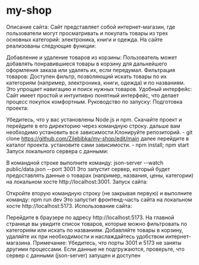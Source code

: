 # my-shop
Описание сайта:
Сайт представляет собой интернет-магазин, где пользователи могут просматривать и покупать товары из трех основных категорий: электроника, книги и одежда. На сайте реализованы следующие функции:

Добавление и удаление товаров из корзины: Пользователь может добавлять понравившиеся товары в корзину для дальнейшего оформления заказа или удалять их, если передумал.
Фильтрация товаров: Доступен фильтр, позволяющий искать товары по их категориям (например, электроника, книги, одежда) и по названиям. Это упрощает навигацию и поиск нужных товаров.
Удобный интерфейс: Сайт имеет простой и интуитивно понятный интерфейс, что делает процесс покупок комфортным.
Руководство по запуску:
Подготовка проекта:

Убедитесь, что у вас установлены Node.js и npm.
Скачайте проект и перейдите в его директорию через командную строку.
дальше вам необходимо установить все зависимости.Клонируйте репозиторий. - git clone https://github.com/Zilebibka/my-shop/edit/main
далее перейдите в каталог проекта.
установите сами зависимости. - npm install; npm start
Запуск локального сервера с данными:

В командной строке выполните команду:
json-server --watch public/data.json --port 3001
Это запустит сервер, который будет предоставлять данные о товарах (например, названия, цены, категории) на локальном хосте http://localhost:3001.
Запуск сайта:

Откройте вторую командную строку (не закрывая первую) и выполните команду:
npm run dev
Это запустит фронтенд-часть сайта на локальном хосте http://localhost:5173.
Использование сайта:

Перейдите в браузере по адресу http://localhost:5173.
На главной странице вы увидите список товаров, которые можно фильтровать по категориям или искать по названиям.
Добавляйте товары в корзину, удаляйте их при необходимости и наслаждайтесь удобством интернет-магазина.
Примечание:
Убедитесь, что порты 3001 и 5173 не заняты другими процессами.
Если данные не подгружаются, проверьте, что сервер с данными (json-server) запущен и доступен
